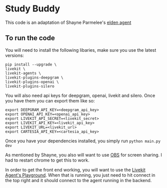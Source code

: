 # Study Buddy
This code is an adaptation of Shayne Parmelee's [elden agent](https://github.com/ShayneP/elden-agent)

## To run the code
You will need to install the following libaries, make sure you use the latest versions:
```
pip install --upgrade \
livekit \
livekit-agents \
livekit-plugins-deepgram \
livekit-plugins-openai \
livekit-plugins-silero
```

You will also need api keys for deepgram, openai, livekit and silero. Once you have them you can export them like so:
```
export DEEPGRAM_API_KEY=<deepgram_api_key>
export OPENAI_API_KEY=<openai_api_key>
export LIVEKIT_API_SECRET=<livekit_secret>
export LIVEKIT_API_KEY=<livekit_api_key>  
export LIVEKIT_URL=<livekit_url>
export CARTESIA_API_KEY=<cartesia_api_key>
```

Once you have your dependencies installed, you simply run `python main.py dev`

As mentioned by Shayne, you also will want to use [OBS](https://obsproject.com/kb/virtual-camera-guide) for screen sharing. I had to restart chrome to get this to work. 

In order to get the front end working, you will want to use the [Livekit Agent's Playground](https://docs.livekit.io/agents/playground/). When that is running, you just need to hit connect in the top right and it should connect to the agent running in the backend.
